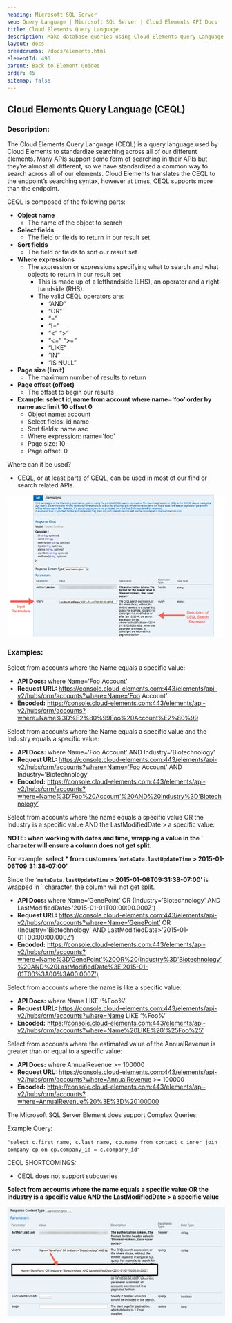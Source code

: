 ```yaml
---
heading: Microsoft SQL Server
seo: Query Language | Microsoft SQL Server | Cloud Elements API Docs
title: Cloud Elements Query Language
description: Make database queries using Cloud Elements Query Language.
layout: docs
breadcrumbs: /docs/elements.html
elementId: 490
parent: Back to Element Guides
order: 45
sitemap: false
---
```


## Cloud Elements Query Language (CEQL)

### Description:

The Cloud Elements Query Language (CEQL) is a query language used by Cloud Elements to standardize searching across all of our different elements. Many APIs support some form of searching in their APIs but they’re almost all different, so we have standardized a common way to search across all of our elements. Cloud Elements translates the CEQL to the endpoint’s searching syntax, however at times, CEQL supports more than the endpoint.

CEQL is composed of the following parts:

* __Object name__
  * The name of the object to search
* __Select fields__
  * The field or fields to return in our result set
* __Sort fields__
  * The field or fields to sort our result set
* __Where expressions__
  * The expression or expressions specifying what to search and what objects to return in our result set
    * This is made up of a left­hand­side (LHS), an operator and a right­hand­side (RHS).
    * The valid CEQL operators are:
      * “AND”
      * “OR”
      * “=”
      * “!=”
      * “<” “>”
      * “<=” “>=”
      * “LIKE”
      * “IN”
      * “IS NULL”
* __Page size (limit)__
  * The maximum number of results to return
* __Page offset (offset)__
  * The offset to begin our results
* __Example: select id,name from account where name=’foo’ order by name asc limit 10 offset 0__
  * Object name: account
  * Select fields: id,name
  * Sort fields: name asc
  * Where expression: name=’foo’
  * Page size: 10
  * Page offset: 0

Where can it be used?

  * CEQL, or at least parts of CEQL, can be used in most of our find or search related APIs.

![Cloud Elements Query Language CEQL](/assets/img/ceql-description.png)

### Examples:

Select from accounts where the Name equals a specific value:

* __API Docs:__ where Name=’Foo Account’
* __Request URL:__ https://console.cloud-elements.com:443/elements/api-v2/hubs/crm/accounts?where=Name=’Foo Account’
* __Encoded:__ https://console.cloud-elements.com:443/elements/api-v2/hubs/crm/accounts?where=Name%3D%E2%80%99Foo%20Account%E2%80%99

Select from accounts where the Name equals a specific value and the Industry equals a specific value:

* __API Docs:__ where Name=’Foo Account’ AND Industry=’Biotechnology’
* __Request URL:__ https://console.cloud-elements.com:443/elements/api-v2/hubs/crm/accounts?where=Name=’Foo Account’ AND Industry=’Biotechnology’
* __Encoded:__ https://console.cloud-elements.com:443/elements/api-v2/hubs/crm/accounts?where=Name%3D’Foo%20Account’%20AND%20Industry%3D’Biotechnology’

Select from accounts where the name equals a specific value OR the Industry is a specific value AND the LastModifiedDate > a specific value:

__NOTE: when working with dates and time, wrapping a value in the ` character will ensure a column does not get split.__

For example:  __select * from customers ‘`metaData.lastUpdateTime` > 2015-01-06T09:31:38-07:00’__

Since the __‘`metaData.lastUpdateTime` > 2015-01-06T09:31:38-07:00′__  is wrapped in \` character, the column will not get split.

* __API Docs:__ where Name=’GenePoint’ OR (Industry=’Biotechnology’ AND LastModifiedDate>’2015-01-01T00:00:00.000Z’)
* __Request URL:__ https://console.cloud-elements.com:443/elements/api-v2/hubs/crm/accounts?where=Name=’GenePoint’ OR (Industry=’Biotechnology’ AND LastModifiedDate>’2015-01-01T00:00:00.000Z’)
* __Encoded:__ https://console.cloud-elements.com:443/elements/api-v2/hubs/crm/accounts?where=Name%3D’GenePoint’%20OR%20(Industry%3D’Biotechnology’%20AND%20LastModifiedDate%3E’2015-01-01T00%3A00%3A00.000Z’)

Select from accounts where the name is like a specific value:

* __API Docs:__ where Name LIKE ‘%Foo%’
* __Request URL:__ https://console.cloud-elements.com:443/elements/api-v2/hubs/crm/accounts?where=Name LIKE ‘%Foo%’
* __Encoded:__ https://console.cloud-elements.com:443/elements/api-v2/hubs/crm/accounts?where=Name%20LIKE%20’%25Foo%25′

Select from accounts where the estimated value of the AnnualRevenue is greater than or equal to a specific value:

* __API Docs:__ where AnnualRevenue >= 100000
* __Request URL:__ https://console.cloud-elements.com:443/elements/api-v2/hubs/crm/accounts?where=AnnualRevenue >= 100000
* __Encoded:__ https://console.cloud-elements.com:443/elements/api-v2/hubs/crm/accounts?where=AnnualRevenue%20%3E%3D%20100000

The Microsoft SQL Server Element does support Complex Queries:

Example Query:

`"select c.first_name, c.last_name, cp.name from contact c inner join company cp on cp.company_id = c.company_id"`

CEQL SHORTCOMINGS:

* CEQL does not support sub­queries

__Select from accounts where the name equals a specific value OR the Industry is a specific value AND the LastModifiedDate > a specific value__

![Cloud Elements Query Language CEQL](/assets/img/ceql-example.png)
